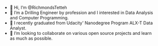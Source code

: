 - 👋 Hi, I’m @RichmondsTetteh
- 👀 I’m  a Drilling Engineer by profession and I interested in Data Analysis and Computer Programming.
- 🌱 I recently graduated from Udacity' Nanodegree Program ALX-T Data Analyst.
- 💞️ I’m looking to collaborate on various open source projects and learn as much as possible.


<!---
- 📫 How to reach me ...
RichmondsTetteh/RichmondsTetteh is a ✨ special ✨ repository because its `README.md` (this file) appears on your GitHub profile.
You can click the Preview link to take a look at your changes.
--->
